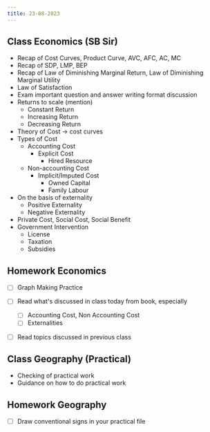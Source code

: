 ```yaml
---
title: 23-08-2023
---
```


## Class Economics (SB Sir)
- Recap of Cost Curves, Product Curve, AVC, AFC, AC, MC
- Recap of SDP, LMP, BEP
- Recap of Law of Diminishing Marginal Return, Law of Diminishing Marginal Utility
- Law of Satisfaction
- Exam important question and answer writing format discussion
- Returns to scale (mention)
	- Constant Return
	- Increasing Return
	- Decreasing Return
- Theory of Cost -> cost curves
- Types of Cost
	- Accounting Cost
		- Explicit Cost
			- Hired Resource
	- Non-accounting Cost
		- Implicit/Imputed Cost
			- Owned Capital 
			- Family Labour
- On the basis of externality
	- Positive Externality
	- Negative Externality
- Private Cost, Social Cost, Social Benefit
- Government Intervention
	- License
	- Taxation
	- Subsidies


## Homework Economics
- [ ] Graph Making Practice
- [ ] Read what's discussed in class today from book, especially
	- [ ] Accounting Cost, Non Accounting Cost
	- [ ] Externalities
- [ ] Read topics discussed in previous class



## Class Geography (Practical)
- Checking of practical work 
- Guidance on how to do practical work


## Homework Geography
- [ ] Draw conventional signs in your practical file